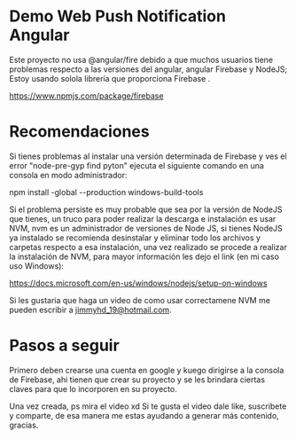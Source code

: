 # Demo Web Push Notification Angular
Este proyecto no usa @angular/fire debido a que muchos usuarios tiene problemas respecto a las versiones del angular, angular Firebase y NodeJS;
Estoy usando solola librería que proporciona Firebase .

https://www.npmjs.com/package/firebase

# Recomendaciones
Si tienes problemas al instalar una versión determinada de Firebase y ves el error "node-pre-gyp find pyton" ejecuta el siguiente comando en una consola en modo administrador:

npm install -global --production windows-build-tools

Si el problema persiste es muy probable que sea por la versión de NodeJS que tienes, un truco para poder realizar la descarga e instalación es usar NVM, nvm es un administrador de versiones de Node JS, si tienes NodeJS ya instalado se recomienda desinstalar y eliminar todo los archivos y carpetas respecto a esa instalación, una vez realizado se procede a realizar la instalación de NVM, para mayor información les dejo el link (en mi caso uso Windows):

https://docs.microsoft.com/en-us/windows/nodejs/setup-on-windows

Si les gustaria que haga un video de como usar correctamene NVM me pueden escribir a jimmyhd_19@hotmail.com.

# Pasos a seguir

Primero deben crearse una cuenta en google y kuego dirigirse a la consola de Firebase, ahi tienen que crear su proyecto y se les brindara ciertas claves para que lo incorporen en su proyecto.

Una vez creada, ps mira el video xd Si te gusta el video dale like, suscribete y comparte, de esa manera me estas ayudando a generar más contenido, gracias.

